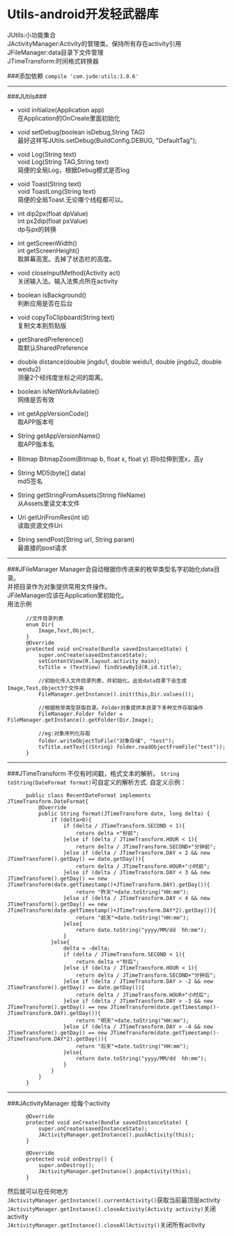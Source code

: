 # Utils-android开发轻武器库  
JUtils:小功能集合  
JActivityManager:Activity的管理类。保持所有存在activity引用  
JFileManager:data目录下文件管理  
JTimeTransform:时间格式转换器

###添加依赖
`compile 'com.jude:utils:1.0.6'`

***

###JUtils###
* void initialize(Application app)  
在Application的OnCreate里面初始化    

* void setDebug(boolean isDebug,String TAG)  
最好这样写JUtils.setDebug(BuildConfig.DEBUG, "DefaultTag");  

* void Log(String text)  
void Log(String TAG,String text)  
简便的全局Log，根据Debug模式是否log  

* void Toast(String text)  
void ToastLong(String text)  
简便的全局Toast.无论哪个线程都可以。

* int dip2px(float dpValue)  
int px2dip(float pxValue)  
dp与px的转换

* int getScreenWidth()  
int getScreenHeight()  
取屏幕高宽。去掉了状态栏的高度。  

* void closeInputMethod(Activity act)  
关闭输入法。输入法焦点所在activity

* boolean isBackground()  
判断应用是否在后台

* void copyToClipboard(String text)  
复制文本到剪贴版

* getSharedPreference()  
取默认SharedPreference

* double distance(double jingdu1, double weidu1, double jingdu2, double weidu2)  
测量2个经纬度坐标之间的距离。

* boolean isNetWorkAvilable()  
网络是否有效

* int getAppVersionCode()  
取APP版本号

* String getAppVersionName()  
取APP版本名

* Bitmap BitmapZoom(Bitmap b, float x, float y)
将b拉伸到宽x，高y

* String MD5(byte[] data)  
md5签名

* String getStringFromAssets(String fileName)  
从Assets里读文本文件

* Uri getUriFromRes(int id)  
读取资源文件Uri

* String sendPost(String url, String param)  
最直接的post请求

***
###JFileManager
Manager会自动根据你传进来的枚举类型名字初始化data目录。  
并把目录作为对象提供常用文件操作。  
JFileManager应该在Application里初始化。  
用法示例
          
          //文件目录列表
          enum Dir{
              Image,Text,Object,
          }
          @Override
          protected void onCreate(Bundle savedInstanceState) {
              super.onCreate(savedInstanceState);
              setContentView(R.layout.activity_main);
              tvTitle = (TextView) findViewById(R.id.title);
              
              //初始化传入文件目录列表，并初始化。此处data目录下会生成Image,Text,Object3个文件夹
              FileManager.getInstance().init(this,Dir.values());
              
              //根据枚举类型获取目录。Folder对象提供本目录下多种文件存取操作
              FileManager.Folder folder = FileManager.getInstance().getFolder(Dir.Image);
              
              //eg:对象序列化存取
              folder.writeObjectToFile("对象存储", "test");
              tvTitle.setText((String) folder.readObjectFromFile("test"));
          }

***
###JTimeTransform
不仅有时间戳，格式文本的解析。
`String toString(DateFormat format)`可自定义的解析方式.
自定义示例：

          public class RecentDateFormat implements JTimeTransform.DateFormat{
              @Override
              public String format(JTimeTransform date, long delta) {
                  if (delta>0){
                      if (delta / JTimeTransform.SECOND < 1){
                          return delta +"秒前";
                      }else if (delta / JTimeTransform.HOUR < 1){
                          return delta / JTimeTransform.SECOND+"分钟前";
                      }else if (delta / JTimeTransform.DAY < 2 && new JTimeTransform().getDay() == date.getDay()){
                          return delta / JTimeTransform.HOUR+"小时前";
                      }else if (delta / JTimeTransform.DAY < 3 && new JTimeTransform().getDay() == new JTimeTransform(date.getTimestamp()+JTimeTransform.DAY).getDay()){
                          return "昨天"+date.toString("HH:mm");
                      }else if (delta / JTimeTransform.DAY < 4 && new JTimeTransform().getDay() == new JTimeTransform(date.getTimestamp()+JTimeTransform.DAY*2).getDay()){
                          return "前天"+date.toString("HH:mm");
                      }else{
                          return date.toString("yyyy/MM/dd  hh:mm");
                      }
                  }else{
                      delta = -delta;
                      if (delta / JTimeTransform.SECOND < 1){
                          return delta +"秒后";
                      }else if (delta / JTimeTransform.HOUR < 1){
                          return delta / JTimeTransform.SECOND+"分钟后";
                      }else if (delta / JTimeTransform.DAY > -2 && new JTimeTransform().getDay() == date.getDay()){
                          return delta / JTimeTransform.HOUR+"小时后";
                      }else if (delta / JTimeTransform.DAY > -3 && new JTimeTransform().getDay() == new JTimeTransform(date.getTimestamp()-JTimeTransform.DAY).getDay()){
                          return "明天"+date.toString("HH:mm");
                      }else if (delta / JTimeTransform.DAY > -4 && new JTimeTransform().getDay() == new JTimeTransform(date.getTimestamp()-JTimeTransform.DAY*2).getDay()){
                          return "后天"+date.toString("HH:mm");
                      }else{
                          return date.toString("yyyy/MM/dd  hh:mm");
                      }
                  }
              }
          }
        
***
###JActivityManager
给每个activity

          @Override
          protected void onCreate(Bundle savedInstanceState) {
              super.onCreate(savedInstanceState);
              JActivityManager.getInstance().pushActivity(this);
          }
          
          @Override
          protected void onDestroy() {
              super.onDestroy();
              JActivityManager.getInstance().popActivity(this);
          }
          
然后就可以在任何地方  
`JActivityManager.getInstance().currentActivity()`获取当前最顶层activity  
`JActivityManager.getInstance().closeActivity(Activity activity)`关闭activity  
`JActivityManager.getInstance().closeAllActivity()`关闭所有activity  
